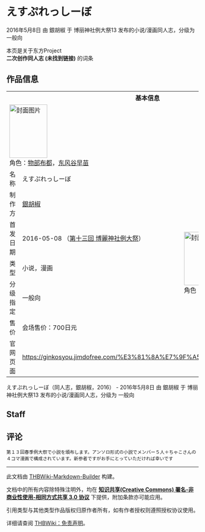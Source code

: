 # えすぷれっしーぼ

<!-- source html: G:\repos\THBWiki-Markdown-Builder\THBWikiMarkdown\Temp\main\d\d9\ns0%3A%E3%81%88%E3%81%99%E3%81%B7%E3%82%8C%E3%81%A3%E3%81%97%E3%83%BC%E3%81%BC.html -->

2016年5月8日 由 銀胡椒 于 博丽神社例大祭13 发布的小说/漫画同人志，分级为 一般向

本页是关于东方Project  
 **二次创作同人志 (未找到链接)** 的词条

## 作品信息

<table><tbody><tr><th colspan="3">基本信息</th></tr><tr><td class="cover-artwork-mobile" colspan="2"><a href="./文件-えすぷれっしーぼ封面.jpg.md" class="image" title="封面图片"><img alt="封面图片" src="https://upload.thwiki.cc/thumb/0/09/%E3%81%88%E3%81%99%E3%81%B7%E3%82%8C%E3%81%A3%E3%81%97%E3%83%BC%E3%81%BC%E5%B0%81%E9%9D%A2.jpg/99px-%E3%81%88%E3%81%99%E3%81%B7%E3%82%8C%E3%81%A3%E3%81%97%E3%83%BC%E3%81%BC%E5%B0%81%E9%9D%A2.jpg" decoding="async" loading="lazy" width="99" height="140" srcset="https://upload.thwiki.cc/thumb/0/09/%E3%81%88%E3%81%99%E3%81%B7%E3%82%8C%E3%81%A3%E3%81%97%E3%83%BC%E3%81%BC%E5%B0%81%E9%9D%A2.jpg/149px-%E3%81%88%E3%81%99%E3%81%B7%E3%82%8C%E3%81%A3%E3%81%97%E3%83%BC%E3%81%BC%E5%B0%81%E9%9D%A2.jpg 1.5x, https://upload.thwiki.cc/thumb/0/09/%E3%81%88%E3%81%99%E3%81%B7%E3%82%8C%E3%81%A3%E3%81%97%E3%83%BC%E3%81%BC%E5%B0%81%E9%9D%A2.jpg/198px-%E3%81%88%E3%81%99%E3%81%B7%E3%82%8C%E3%81%A3%E3%81%97%E3%83%BC%E3%81%BC%E5%B0%81%E9%9D%A2.jpg 2x" data-file-width="1451" data-file-height="2048"></a><div class="cover-char">角色：<a href="./物部布都.md" title="物部布都">物部布都</a>，<a href="./东风谷早苗.md" title="东风谷早苗">东风谷早苗</a></div></td>
</tr><tr><td class="label">名称</td><td colspan="2"> えすぷれっしーぼ </td></tr><tr><td class="label">制作方</td><td><a href="./銀胡椒.md" title="銀胡椒">銀胡椒</a></td><td class="cover-artwork" rowspan="5" style="min-width:140px;"><a href="./文件-えすぷれっしーぼ封面.jpg.md" class="image" title="封面图片"><img alt="封面图片" src="https://upload.thwiki.cc/thumb/0/09/%E3%81%88%E3%81%99%E3%81%B7%E3%82%8C%E3%81%A3%E3%81%97%E3%83%BC%E3%81%BC%E5%B0%81%E9%9D%A2.jpg/99px-%E3%81%88%E3%81%99%E3%81%B7%E3%82%8C%E3%81%A3%E3%81%97%E3%83%BC%E3%81%BC%E5%B0%81%E9%9D%A2.jpg" decoding="async" loading="lazy" width="99" height="140" srcset="https://upload.thwiki.cc/thumb/0/09/%E3%81%88%E3%81%99%E3%81%B7%E3%82%8C%E3%81%A3%E3%81%97%E3%83%BC%E3%81%BC%E5%B0%81%E9%9D%A2.jpg/149px-%E3%81%88%E3%81%99%E3%81%B7%E3%82%8C%E3%81%A3%E3%81%97%E3%83%BC%E3%81%BC%E5%B0%81%E9%9D%A2.jpg 1.5x, https://upload.thwiki.cc/thumb/0/09/%E3%81%88%E3%81%99%E3%81%B7%E3%82%8C%E3%81%A3%E3%81%97%E3%83%BC%E3%81%BC%E5%B0%81%E9%9D%A2.jpg/198px-%E3%81%88%E3%81%99%E3%81%B7%E3%82%8C%E3%81%A3%E3%81%97%E3%83%BC%E3%81%BC%E5%B0%81%E9%9D%A2.jpg 2x" data-file-width="1451" data-file-height="2048"></a><div class="cover-char">角色：<a href="./物部布都.md" title="物部布都">物部布都</a>，<a href="./东风谷早苗.md" title="东风谷早苗">东风谷早苗</a></div></td>
</tr><tr><td class="label">首发日期</td><td>2016-05-08&#160;（<a href="/展会作品列表?e=%E5%8D%9A%E4%B8%BD%E7%A5%9E%E7%A4%BE%E4%BE%8B%E5%A4%A7%E7%A5%AD%2313">第十三回 博麗神社例大祭</a>）</td></tr><tr><td class="label">类型</td><td>小说，漫画</td></tr><tr><td class="label">分级指定</td><td>一般向</td></tr><tr><td class="label">售价</td><td>会场售价：700日元</td></tr>
<tr><td class="label">官网页面</td><td colspan="2"><a rel="nofollow" class="external free" href="https://ginkosyou.jimdofree.com/お知らせ/">https://ginkosyou.jimdofree.com/%E3%81%8A%E7%9F%A5%E3%82%89%E3%81%9B/</a></td></tr></tbody></table>

えすぷれっしーぼ（同人志，銀胡椒，2016） - 2016年5月8日 由 銀胡椒 于 博丽神社例大祭13 发布的小说/漫画同人志，分级为 一般向

## Staff

## 评论
```
第１３回春季例大祭で小説を頒布します。アンソロ形式の小説でメンバー５人＋ちゃこさんの４コマ漫画で構成されています。新参者ですがお手にとっていただければ幸いです
```

  
  

  





---

此文档由 [THBWiki-Markdown-Builder](https://github.com/Delsin-Yu/THBWiki-Markdown-Builder) 构建。

文档中的所有内容除特殊注明外，均在 [**知识共享(Creative Commons) 署名-非商业性使用-相同方式共享 3.0 协议**](https://creativecommons.org/licenses/by-sa/3.0/deed.zh-hans) 下提供，附加条款亦可能应用。

引用类型与其他类型作品版权归原作者所有，如有作者授权则遵照授权协议使用。

详细请查阅 [THBWiki：免责声明](https://thbwiki.cc/THBWiki:%E5%85%8D%E8%B4%A3%E5%A3%B0%E6%98%8E)。

